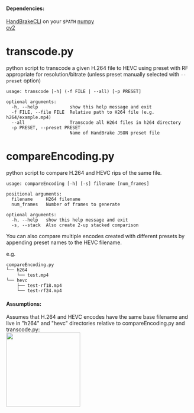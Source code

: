 #### Dependencies:
[HandBrakeCLI](https://handbrake.fr/downloads2.php) on your `$PATH`
[numpy](https://pypi.org/project/numpy/)<br>
[cv2](https://pypi.org/project/opencv-python/)

# transcode.py
python script to transcode a given H.264 file to HEVC using preset with RF appropriate for resolution/bitrate (unless preset manually selected with `--preset` option)

```
usage: transcode [-h] (-f FILE | --all) [-p PRESET]

optional arguments:
  -h, --help            show this help message and exit
  -f FILE, --file FILE  Relative path to H264 file (e.g. h264/example.mp4)
  --all                 Transcode all H264 files in h264 directory
  -p PRESET, --preset PRESET
                        Name of HandBrake JSON preset file
```


# compareEncoding.py
python script to compare H.264 and HEVC rips of the same file.

```
usage: compareEncoding [-h] [-s] filename [num_frames]

positional arguments:
  filename     H264 filename
  num_frames   Number of frames to generate

optional arguments:
  -h, --help   show this help message and exit
  -s, --stack  Also create 2-up stacked comparison
```

You can also compare multiple encodes created with different presets by appending preset names to the HEVC filename.

e.g.
```
compareEncoding.py
└── h264
    └── test.mp4
└── hevc
    ├── test-rf18.mp4
    └── test-rf24.mp4
```

#### Assumptions:

Assumes that H.264 and HEVC encodes have the same base filename and live in "h264" and "hevc" directories relative to compareEncoding.py and transcode.py:<br>
<img src="https://i.imgur.com/1hZwNnV.png" width="200"/>
